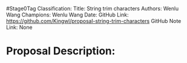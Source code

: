 #Stage0Tag
Classification:
Title: String trim characters
Authors: Wenlu Wang
Champions: Wenlu Wang
Date: 
GitHub Link: https://github.com/Kingwl/proposal-string-trim-characters
GitHub Note Link: None

# Proposal Description:
